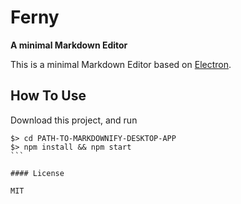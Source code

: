 # Ferny

**A minimal Markdown Editor**

This is a minimal Markdown Editor based on [Electron](electron.atom.io).

## How To Use

Download this project, and run

````
$> cd PATH-TO-MARKDOWNIFY-DESKTOP-APP
$> npm install && npm start
```

#### License

MIT